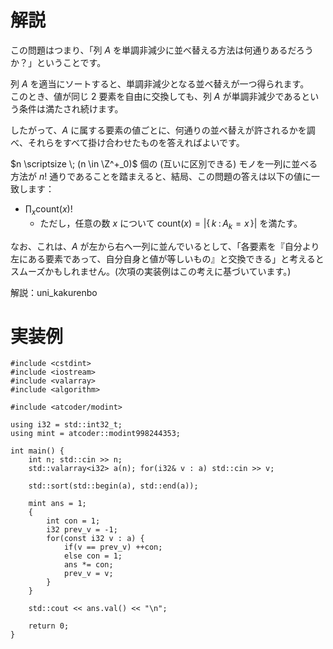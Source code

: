 # 解説
この問題はつまり、「列 $A$ を単調非減少に並べ替える方法は何通りあるだろうか？」ということです。  

列 $A$ を適当にソートすると、単調非減少となる並べ替えが一つ得られます。  
このとき、値が同じ $2$ 要素を自由に交換しても、列 $A$ が単調非減少であるという条件は満たされ続けます。  

したがって、$A$ に属する要素の値ごとに、何通りの並べ替えが許されるかを調べ、それらをすべて掛け合わせたものを答えればよいです。

$n \scriptsize \; (n \in \Z^+_0)$ 個の (互いに区別できる) モノを一列に並べる方法が $n!$ 通りであることを踏まえると、結局、この問題の答えは以下の値に一致します：
- $\displaystyle \prod_x \mathrm{count}(x)!$
    - ただし，任意の数 $x$ について $\mathrm{count}(x) = |\{\, k \;\colon A_k = x \,\}|$ を満たす。

なお、これは、$A$ が左から右へ一列に並んでいるとして、「各要素を『自分より左にある要素であって、自分自身と値が等しいもの』と交換できる」と考えるとスムーズかもしれません。(次項の実装例はこの考えに基づいています。)

解説：uni_kakurenbo

# 実装例
```cpp:C++
#include <cstdint>
#include <iostream>
#include <valarray>
#include <algorithm>

#include <atcoder/modint>

using i32 = std::int32_t;
using mint = atcoder::modint998244353;

int main() {
    int n; std::cin >> n;
    std::valarray<i32> a(n); for(i32& v : a) std::cin >> v;

    std::sort(std::begin(a), std::end(a));

    mint ans = 1;
    {
        int con = 1;
        i32 prev_v = -1;
        for(const i32 v : a) {
            if(v == prev_v) ++con;
            else con = 1;
            ans *= con;
            prev_v = v;
        }
    }

    std::cout << ans.val() << "\n";

    return 0;
}

```
